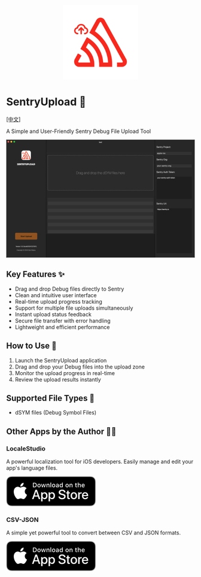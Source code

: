 <p align="center">
  <img src="images/logo.png" alt="SentryUpload Logo" width="200">
</p>

# SentryUpload 🚀

[[中文]](README_CN.md)

A Simple and User-Friendly Sentry Debug File Upload Tool

![SentryUpload Demo](images/sentry-upload.png)

## Key Features ✨

- Drag and drop Debug files directly to Sentry
- Clean and intuitive user interface
- Real-time upload progress tracking
- Support for multiple file uploads simultaneously
- Instant upload status feedback
- Secure file transfer with error handling
- Lightweight and efficient performance

## How to Use 📝

1. Launch the SentryUpload application
2. Drag and drop your Debug files into the upload zone
3. Monitor the upload progress in real-time
4. Review the upload results instantly

## Supported File Types 📁

- dSYM files (Debug Symbol Files)

## Other Apps by the Author 🧑‍💻

### LocaleStudio

A powerful localization tool for iOS developers. Easily manage and edit your app's language files.

<a href="https://apps.apple.com/us/app/localestudio/id6738019789"><img src="images/download-on-the-app-store.svg" alt="Download on the App Store"></a>

### CSV-JSON

A simple yet powerful tool to convert between CSV and JSON formats.

<a href="https://apps.apple.com/us/app/csv-json/id6448213098"><img src="images/download-on-the-app-store.svg" alt="Download on the App Store"></a>
